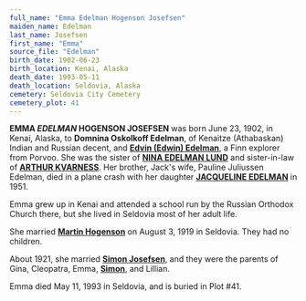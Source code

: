 ```yaml
---
full_name: "Emma Edelman Hogenson Josefsen"
maiden_name: Edelman
last_name: Josefsen
first_name: "Emma"
source_file: "Edelman"
birth_date: 1902-06-23
birth_location: Kenai, Alaska 
death_date: 1993-05-11
death_location: Seldovia, Alaska
cemetery: Seldovia City Cemetery
cemetery_plot: 41
---
```

**EMMA *EDELMAN* HOGENSON JOSEFSEN** was born June 23, 1902, in Kenai, Alaska, to **Domnina Oskolkoff Edelman**, of Kenaitze (Athabaskan) Indian and Russian decent, and [**Edvin (Edwin) Edelman**](../_families/Edelman_Family.md), a Finn explorer from Porvoo. She was the sister of [**NINA EDELMAN LUND**](../_people/Lund_Nina_E_Edelman.md) and sister-in-law of [**ARTHUR KVARNESS**](../_people/Kvarness_Arthur.md).  Her brother, Jack's wife, Pauline Juliussen Edelman, died in a plane crash with her daughter [**JACQUELINE EDELMAN**](../_people/Edelman_Jacqueline.md) in 1951.

Emma grew up in Kenai and attended a school run by the Russian Orthodox Church there, but she lived in Seldovia most of her adult life.   

She married [**Martin Hogenson**](./Haakonsen_hogenson_Martin.md) on August 3, 1919 in Seldovia. They had no children.

About 1921, she married [**Simon Josefsen**](./Josefsen_Simon_Andreas.md), and they were the parents of Gina, Cleopatra, Emma, [**Simon**](./Josefsen_Simon_F.md), and Lillian. 

Emma died May 11, 1993 in Seldovia, and is buried in Plot #41.

